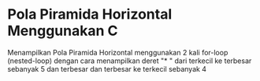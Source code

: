 # Pola Piramida Horizontal Menggunakan C

Menampilkan Pola Piramida Horizontal menggunakan 2 kali for-loop (nested-loop) dengan cara menampilkan deret "* " dari terkecil ke terbesar sebanyak 5 dan terbesar dan terbesar ke terkecil sebanyak 4
